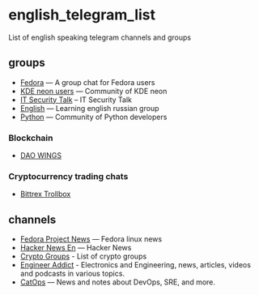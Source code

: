 # english_telegram_list
List of english speaking telegram channels and groups


## groups
* [Fedora](https://t.me/fedora) — A group chat for Fedora users
* [KDE neon users](https://t.me/kdeneon) — Community of KDE neon
* [IT Security Talk](https://t.me/itsectalk) – IT Security Talk
* [English](https://t.me/eng_for_rus) — Learning english russian group
* [Python](https://t.me/pythongroup) — Community of Python developers

### Blockchain
* [DAO WINGS](https://t.me/wingschat)

### Cryptocurrency trading chats
* [Bittrex Trollbox](https://t.me/BittrexTroll)

## channels
* [Fedora Project News](https://t.me/fedoranews) — Fedora linux news
* [Hacker News En](https://t.me/hacker_news_feed) — Hacker News
* [Crypto Groups](https://t.me/Crypto) - List of crypto groups
* [Engineer Addict](https://t.me/EngineerAddict) - Electronics and Engineering, news, articles, videos and podcasts in various topics.
* [CatOps](https://t.me/catops) — News and notes about DevOps, SRE, and more.
